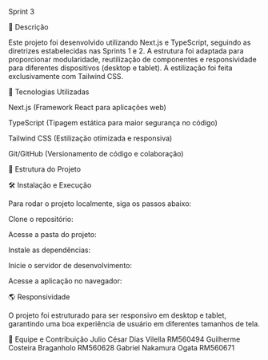 Sprint 3

📌 Descrição

Este projeto foi desenvolvido utilizando Next.js e TypeScript, seguindo as diretrizes estabelecidas nas Sprints 1 e 2. A estrutura foi adaptada para proporcionar modularidade, reutilização de componentes e responsividade para diferentes dispositivos (desktop e tablet). A estilização foi feita exclusivamente com Tailwind CSS.

🚀 Tecnologias Utilizadas

Next.js (Framework React para aplicações web)

TypeScript (Tipagem estática para maior segurança no código)

Tailwind CSS (Estilização otimizada e responsiva)

Git/GitHub (Versionamento de código e colaboração)

📂 Estrutura do Projeto

🛠 Instalação e Execução

Para rodar o projeto localmente, siga os passos abaixo:

Clone o repositório:

Acesse a pasta do projeto:

Instale as dependências:

Inicie o servidor de desenvolvimento:

Acesse a aplicação no navegador:

🌎 Responsividade

O projeto foi estruturado para ser responsivo em desktop e tablet, garantindo uma boa experiência de usuário em diferentes tamanhos de tela.


👥 Equipe e Contribuição
Julio César Dias Vilella RM560494
Guilherme Costeira Braganholo RM560628
Gabriel Nakamura Ogata RM560671
